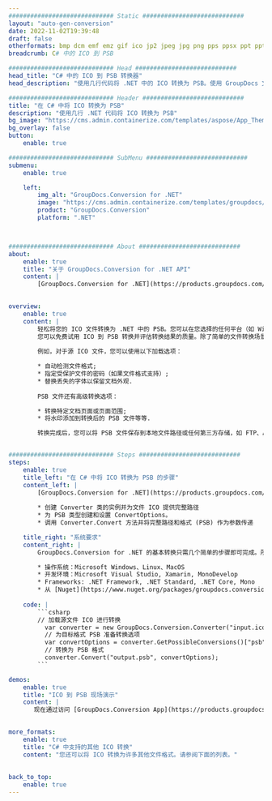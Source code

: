 ```yaml
---
############################# Static ############################
layout: "auto-gen-conversion"
date: 2022-11-02T19:39:48
draft: false
otherformats: bmp dcm emf emz gif ico jp2 jpeg jpg png pps ppsx ppt pptx psb psd svg svgz tga tif tiff webp wmf wmz
breadcrumb: C# 中的 ICO 到 PSB

############################# Head ############################
head_title: "C# 中的 ICO 到 PSB 转换器"
head_description: "使用几行代码将 .NET 中的 ICO 转换为 PSB。使用 GroupDocs 文档转换 API 转换 160 多种文件格式。"

############################# Header ############################
title: "在 C# 中将 ICO 转换为 PSB"
description: "使用几行 .NET 代码将 ICO 转换为 PSB"
bg_image: "https://cms.admin.containerize.com/templates/aspose/App_Themes/V3/images/bg/header1.png"
bg_overlay: false
button:
    enable: true

############################# SubMenu ############################
submenu:
    enable: true

    left:
        img_alt: "GroupDocs.Conversion for .NET"
        image: "https://cms.admin.containerize.com/templates/groupdocs/images/product-logos/90x90-noborder/groupdocs-conversion-net.png"
        product: "GroupDocs.Conversion"
        platform: ".NET"



############################# About ############################
about:
    enable: true
    title: "关于 GroupDocs.Conversion for .NET API"
    content: |
        [GroupDocs.Conversion for .NET](https://products.groupdocs.com/conversion/net/)可用于转换Microsoft Word、Excel、PowerPoint、PDF、Visio等格式。 GroupDocs.Conversion 是一个独立的 API，适用于需要高性能的后端和内部系统。它不依赖于任何软件，例如 Microsoft 或 Open Office。
    

overview:
    enable: true
    content: |
        轻松将您的 ICO 文件转换为 .NET 中的 PSB。您可以在您选择的任何平台（如 Windows、Linux、macOS）中仅使用几行 C# 代码行。
        您可以免费试用 ICO 到 PSB 转换并评估转换结果的质量。除了简单的文件转换场景，您还可以尝试更高级的选项来加载源 ICO 文件和保存输出 PSB 结果。 
        
        例如，对于源 ICO 文件，您可以使用以下加载选项：

        * 自动检测文件格式;
        * 指定受保护文件的密码（如果文件格式支持）;
        * 替换丢失的字体以保留文档外观.
        
        PSB 文件还有高级转换选项：

        * 转换特定文档页面或页面范围;
        * 将水印添加到转换后的 PSB 文件等等.

        转换完成后，您可以将 PSB 文件保存到本地文件路径或任何第三方存储，如 FTP、Amazon S3、Google Drive、Dropbox 等。请注意 - 将 ICO 转换为 PSB 无需安装任何额外的软件 - 如 MS Office、Open Office、Adobe Acrobat Reader 等。


############################# Steps ############################
steps:
    enable: true
    title_left: "在 C# 中将 ICO 转换为 PSB 的步骤"
    content_left: |
        [GroupDocs.Conversion for .NET](https://products.groupdocs.com/conversion/net/) 使开发人员只需几行代码即可轻松地将 ICO 文件转换为 PSB。
        
        * 创建 Converter 类的实例并为文件 ICO 提供完整路径
        * 为 PSB 类型创建和设置 ConvertOptions。
        * 调用 Converter.Convert 方法并将完整路径和格式 (PSB) 作为参数传递

    title_right: "系统要求"
    content_right: |
        GroupDocs.Conversion for .NET 的基本转换只需几个简单的步骤即可完成。所有主要平台和操作系统都支持我们的 API。在执行以下代码之前，请确保您的系统上安装了以下先决条件。

        * 操作系统：Microsoft Windows、Linux、MacOS
        * 开发环境：Microsoft Visual Studio, Xamarin, MonoDevelop
        * Frameworks: .NET Framework, .NET Standard, .NET Core, Mono
        * 从 [Nuget](https://www.nuget.org/packages/groupdocs.conversion) 获取最新的 GroupDocs.Conversion for .NET
         
    code: |
        ```csharp    
        // 加载源文件 ICO 进行转换
          var converter = new GroupDocs.Conversion.Converter("input.ico");
          // 为目标格式 PSB 准备转换选项
          var convertOptions = converter.GetPossibleConversions()["psb"].ConvertOptions;
          // 转换为 PSB 格式
          converter.Convert("output.psb", convertOptions);
        ```

demos:
    enable: true
    title: "ICO 到 PSB 现场演示"
    content: |
       现在通过访问 [GroupDocs.Conversion App](https://products.groupdocs.app/conversion/family) 网站将 ICO 转换为 PSB。在线演示具有以下优点
          

more_formats:
    enable: true
    title: "C# 中支持的其他 ICO 转换"
    content: "您还可以将 ICO 转换为许多其他文件格式。请参阅下面的列表。"
       
       
back_to_top:
    enable: true
---
```

